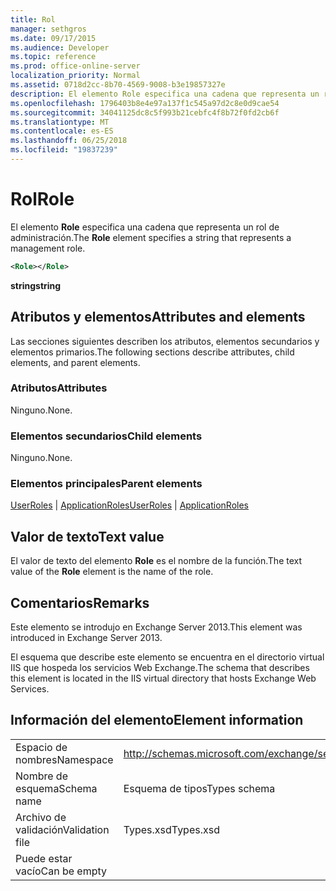 ```yaml
---
title: Rol
manager: sethgros
ms.date: 09/17/2015
ms.audience: Developer
ms.topic: reference
ms.prod: office-online-server
localization_priority: Normal
ms.assetid: 0718d2cc-8b70-4569-9008-b3e19857327e
description: El elemento Role especifica una cadena que representa un rol de administración.
ms.openlocfilehash: 1796403b8e4e97a137f1c545a97d2c8e0d9cae54
ms.sourcegitcommit: 34041125dc8c5f993b21cebfc4f8b72f0fd2cb6f
ms.translationtype: MT
ms.contentlocale: es-ES
ms.lasthandoff: 06/25/2018
ms.locfileid: "19837239"
---
```

# <a name="role"></a><span data-ttu-id="496dc-103">Rol</span><span class="sxs-lookup"><span data-stu-id="496dc-103">Role</span></span>

<span data-ttu-id="496dc-104">El elemento **Role** especifica una cadena que representa un rol de administración.</span><span class="sxs-lookup"><span data-stu-id="496dc-104">The **Role** element specifies a string that represents a management role.</span></span> 
  
```XML
<Role></Role>
```

 <span data-ttu-id="496dc-105">**string**</span><span class="sxs-lookup"><span data-stu-id="496dc-105">**string**</span></span>
## <a name="attributes-and-elements"></a><span data-ttu-id="496dc-106">Atributos y elementos</span><span class="sxs-lookup"><span data-stu-id="496dc-106">Attributes and elements</span></span>

<span data-ttu-id="496dc-107">Las secciones siguientes describen los atributos, elementos secundarios y elementos primarios.</span><span class="sxs-lookup"><span data-stu-id="496dc-107">The following sections describe attributes, child elements, and parent elements.</span></span>
  
### <a name="attributes"></a><span data-ttu-id="496dc-108">Atributos</span><span class="sxs-lookup"><span data-stu-id="496dc-108">Attributes</span></span>

<span data-ttu-id="496dc-109">Ninguno.</span><span class="sxs-lookup"><span data-stu-id="496dc-109">None.</span></span>
  
### <a name="child-elements"></a><span data-ttu-id="496dc-110">Elementos secundarios</span><span class="sxs-lookup"><span data-stu-id="496dc-110">Child elements</span></span>

<span data-ttu-id="496dc-111">Ninguno.</span><span class="sxs-lookup"><span data-stu-id="496dc-111">None.</span></span>
  
### <a name="parent-elements"></a><span data-ttu-id="496dc-112">Elementos principales</span><span class="sxs-lookup"><span data-stu-id="496dc-112">Parent elements</span></span>

<span data-ttu-id="496dc-113">[UserRoles](userroles.md) | [ApplicationRoles](applicationroles.md)</span><span class="sxs-lookup"><span data-stu-id="496dc-113">[UserRoles](userroles.md) | [ApplicationRoles](applicationroles.md)</span></span>
  
## <a name="text-value"></a><span data-ttu-id="496dc-114">Valor de texto</span><span class="sxs-lookup"><span data-stu-id="496dc-114">Text value</span></span>

<span data-ttu-id="496dc-115">El valor de texto del elemento **Role** es el nombre de la función.</span><span class="sxs-lookup"><span data-stu-id="496dc-115">The text value of the **Role** element is the name of the role.</span></span> 
  
## <a name="remarks"></a><span data-ttu-id="496dc-116">Comentarios</span><span class="sxs-lookup"><span data-stu-id="496dc-116">Remarks</span></span>

<span data-ttu-id="496dc-117">Este elemento se introdujo en Exchange Server 2013.</span><span class="sxs-lookup"><span data-stu-id="496dc-117">This element was introduced in Exchange Server 2013.</span></span>
  
<span data-ttu-id="496dc-118">El esquema que describe este elemento se encuentra en el directorio virtual IIS que hospeda los servicios Web Exchange.</span><span class="sxs-lookup"><span data-stu-id="496dc-118">The schema that describes this element is located in the IIS virtual directory that hosts Exchange Web Services.</span></span>
  
## <a name="element-information"></a><span data-ttu-id="496dc-119">Información del elemento</span><span class="sxs-lookup"><span data-stu-id="496dc-119">Element information</span></span>

|||
|:-----|:-----|
|<span data-ttu-id="496dc-120">Espacio de nombres</span><span class="sxs-lookup"><span data-stu-id="496dc-120">Namespace</span></span>  <br/> |http://schemas.microsoft.com/exchange/services/2006/types  <br/> |
|<span data-ttu-id="496dc-121">Nombre de esquema</span><span class="sxs-lookup"><span data-stu-id="496dc-121">Schema name</span></span>  <br/> |<span data-ttu-id="496dc-122">Esquema de tipos</span><span class="sxs-lookup"><span data-stu-id="496dc-122">Types schema</span></span>  <br/> |
|<span data-ttu-id="496dc-123">Archivo de validación</span><span class="sxs-lookup"><span data-stu-id="496dc-123">Validation file</span></span>  <br/> |<span data-ttu-id="496dc-124">Types.xsd</span><span class="sxs-lookup"><span data-stu-id="496dc-124">Types.xsd</span></span>  <br/> |
|<span data-ttu-id="496dc-125">Puede estar vacío</span><span class="sxs-lookup"><span data-stu-id="496dc-125">Can be empty</span></span>  <br/> ||
   

